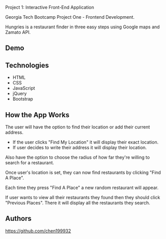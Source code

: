  Project 1: Interactive Front-End Application

Georgia Tech Bootcamp Project One - Frontend Development. 

Hungries is a restaurant finder in three easy steps using Google maps and Zamato API.

## Demo


## Technologies

* HTML
* CSS
* JavaScript
* jQuery
* Bootstrap

## How the App Works

The user will have the option to find their location or add their current address.
* If the user clicks "Find My Location" it will display their exact location.
* If user decides to write their address it will display their location.


Also have the option to choose the radius of how far they're willing to search for a restaurant.

Once user's location is set, they can now find restaurants by clicking "Find A Place".

Each time they press "Find A Place" a new random restaurant will appear.


If user wants to view all their restaurants they found then they should click "Previous Places". There it will display all
the restaurants they search.


## Authors

https://github.com/chen199932

